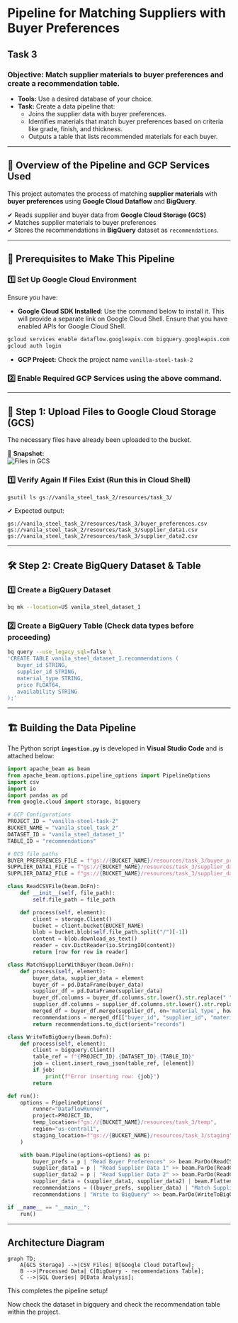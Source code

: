 # Pipeline for Matching Suppliers with Buyer Preferences

## **Task 3**
### **Objective:** Match supplier materials to buyer preferences and create a recommendation table.
- **Tools:** Use a desired database of your choice.
- **Task:** Create a data pipeline that:
  - Joins the supplier data with buyer preferences.
  - Identifies materials that match buyer preferences based on criteria like grade, finish, and thickness.
  - Outputs a table that lists recommended materials for each buyer.

---

## 📌 **Overview of the Pipeline and GCP Services Used**
This project automates the process of matching **supplier materials** with **buyer preferences** using **Google Cloud Dataflow** and **BigQuery**.

✔ Reads supplier and buyer data from **Google Cloud Storage (GCS)**  
✔ Matches supplier materials to buyer preferences  
✔ Stores the recommendations in **BigQuery** dataset as `recommendations`.  

---

## 🚀 **Prerequisites to Make This Pipeline**
### **1️⃣ Set Up Google Cloud Environment**
Ensure you have:
- **Google Cloud SDK Installed**: Use the command below to install it. This will provide a separate link on Google Cloud Shell. Ensure that you have enabled APIs for Google Cloud Shell.
```sh
gcloud services enable dataflow.googleapis.com bigquery.googleapis.com storage.googleapis.com
gcloud auth login
```
- **GCP Project:** Check the project name `vanilla-steel-task-2`

### **2️⃣ Enable Required GCP Services** using the above command.

---

## 🔄 **Step 1: Upload Files to Google Cloud Storage (GCS)**
The necessary files have already been uploaded to the bucket.

📸 **Snapshot:**  
![Files in GCS](https://github.com/user-attachments/assets/fd4fabfc-9618-4c21-8505-89c862d066ba)

### **1️⃣ Verify Again If Files Exist** (Run this in Cloud Shell)
```sh
gsutil ls gs://vanila_steel_task_2/resources/task_3/
```
✔ Expected output:
```
gs://vanila_steel_task_2/resources/task_3/buyer_preferences.csv
gs://vanila_steel_task_2/resources/task_3/supplier_data1.csv
gs://vanila_steel_task_2/resources/task_3/supplier_data2.csv
```

---

## 🛠 **Step 2: Create BigQuery Dataset & Table**
### **1️⃣ Create a BigQuery Dataset**
```sh
bq mk --location=US vanila_steel_dataset_1
```

### **2️⃣ Create a BigQuery Table** (Check data types before proceeding)
```sh
bq query --use_legacy_sql=false \
'CREATE TABLE vanila_steel_dataset_1.recommendations (
   buyer_id STRING,
   supplier_id STRING,
   material_type STRING,
   price FLOAT64,
   availability STRING
);'
```

---

## 🏗 **Building the Data Pipeline**
The Python script **`ingestion.py`** is developed in **Visual Studio Code** and is attached below:

```python
import apache_beam as beam
from apache_beam.options.pipeline_options import PipelineOptions
import csv
import io
import pandas as pd
from google.cloud import storage, bigquery

# GCP Configurations
PROJECT_ID = "vanilla-steel-task-2"
BUCKET_NAME = "vanila_steel_task_2"
DATASET_ID = "vanila_steel_dataset_1"
TABLE_ID = "recommendations"

# GCS file paths
BUYER_PREFERENCES_FILE = f"gs://{BUCKET_NAME}/resources/task_3/buyer_preferences.csv"
SUPPLIER_DATA1_FILE = f"gs://{BUCKET_NAME}/resources/task_3/supplier_data1.csv"
SUPPLIER_DATA2_FILE = f"gs://{BUCKET_NAME}/resources/task_3/supplier_data2.csv"

class ReadCSVFile(beam.DoFn):
    def __init__(self, file_path):
        self.file_path = file_path

    def process(self, element):
        client = storage.Client()
        bucket = client.bucket(BUCKET_NAME)
        blob = bucket.blob(self.file_path.split("/")[-1])
        content = blob.download_as_text()
        reader = csv.DictReader(io.StringIO(content))
        return [row for row in reader]

class MatchSupplierWithBuyer(beam.DoFn):
    def process(self, element):
        buyer_data, supplier_data = element
        buyer_df = pd.DataFrame(buyer_data)
        supplier_df = pd.DataFrame(supplier_data)
        buyer_df.columns = buyer_df.columns.str.lower().str.replace(" ", "_")
        supplier_df.columns = supplier_df.columns.str.lower().str.replace(" ", "_")
        merged_df = buyer_df.merge(supplier_df, on='material_type', how='inner')
        recommendations = merged_df[["buyer_id", "supplier_id", "material_type", "price", "availability"]]
        return recommendations.to_dict(orient="records")

class WriteToBigQuery(beam.DoFn):
    def process(self, element):
        client = bigquery.Client()
        table_ref = f"{PROJECT_ID}.{DATASET_ID}.{TABLE_ID}"
        job = client.insert_rows_json(table_ref, [element])
        if job:
            print(f"Error inserting row: {job}")
        return

def run():
    options = PipelineOptions(
        runner="DataflowRunner",
        project=PROJECT_ID,
        temp_location=f"gs://{BUCKET_NAME}/resources/task_3/temp",
        region="us-central1",
        staging_location=f"gs://{BUCKET_NAME}/resources/task_3/staging"
    )

    with beam.Pipeline(options=options) as p:
        buyer_prefs = p | "Read Buyer Preferences" >> beam.ParDo(ReadCSVFile(BUYER_PREFERENCES_FILE))
        supplier_data1 = p | "Read Supplier Data 1" >> beam.ParDo(ReadCSVFile(SUPPLIER_DATA1_FILE))
        supplier_data2 = p | "Read Supplier Data 2" >> beam.ParDo(ReadCSVFile(SUPPLIER_DATA2_FILE))
        supplier_data = (supplier_data1, supplier_data2) | beam.Flatten()
        recommendations = ((buyer_prefs, supplier_data) | "Match Suppliers with Buyers" >> beam.ParDo(MatchSupplierWithBuyer()))
        recommendations | "Write to BigQuery" >> beam.ParDo(WriteToBigQuery())

if __name__ == "__main__":
    run()
```

---

## **Architecture Diagram**
```mermaid
graph TD;
    A[GCS Storage] -->|CSV Files| B[Google Cloud Dataflow];
    B -->|Processed Data| C[BigQuery - recommendations Table];
    C -->|SQL Queries| D[Data Analysis];
```

This completes the pipeline setup!

Now check the dataset in bigquery and check the recommendation table within the project.
